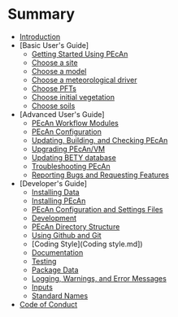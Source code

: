 # Summary

* [Introduction](README.md)
* [Basic User's Guide]
   * [Getting Started Using PEcAn](users_guide/basic_users_guide/Getting-started.md)
   * [Choose a site](users_guide/basic_users_guide/Choose-a-site.md)
   * [Choose a model](users_guide/basic_users_guide/Choose-a-model.md)
   * [Choose a meteorological driver](users_guide/basic_users_guide/Choosing-meteorology.md)
   * [Choose PFTs](users_guide/basic_users_guide/Choosing-PFTs.md)
   * [Choose initial vegetation](users_guide/basic_users_guide/Choosing-initial-vegetation.md)
   * [Choose soils](users_guide/basic_users_guide/Choosing-soils.md)
* [Advanced User's Guide]
   * [PEcAn Workflow Modules](users_guide/advanced_users_guide/Workflow-modules.md)
   * [PEcAn Configuration ](users_guide/advanced_users_guide/pecan_conf/PEcAn-Configuration.md)
   * [Updating, Building, and Checking PEcAn](Updating-PEcAn.md)
   * [Upgrading PEcAn/VM](users_guide/advanced_users_guide/VM_conf/Upgrading-pecan-vm.md)
   * [Updating BETY database](users_guide/advanced_users_guide/Updating-BETY.md)
   * [Troubleshooting PEcAn](users_guide/advanced_users_guide/Troubleshooting-pecan.md)
   * [Reporting Bugs and Requesting Features](Github-issues.md)
* [Developer's Guide]
   * [Installing Data](developer_guide/Installing-PEcAn-Data.md)
   * [Installing PEcAn](developer_guide/Installing-PEcAn.md)
   * [PEcAn Configuration and Settings Files](developer_guide/Configuration-Files.md)
   * [Development](developer_guide/Development.md)
   * [PEcAn Directory Structure](developer_guide/Directory-structure.md)
   * [Using Github and Git](developer_guide/Using-Git.md)
   * [Coding Style](Coding style.md])
   * [Documentation](developer_guide/Roxygen2.md)
   * [Testing](developer_guide/Testing.md)
   * [Package Data](Package-data.md)
   * [Logging, Warnings, and Error Messages](developer_guide/Logging.md)
   * [Inputs](developer_guide/Data-Formats.md)
   * [Standard Names](developer_guide/Adding-an-Input-Converter.md)
* [Code of Conduct](Code-of-Conduct.md)
   